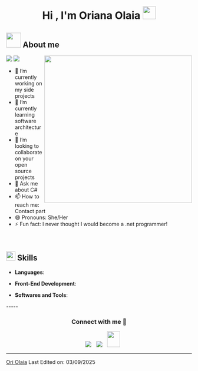 <h1 align="center"><b>Hi , I'm Oriana Olaia </b><img src="https://media.giphy.com/media/hvRJCLFzcasrR4ia7z/giphy.gif" width="35"></h1>

	
## <picture><img src = "https://user-images.githubusercontent.com/64439609/213525571-a0b12213-7e89-48df-a45f-153c78f3cf5e.png" width =40px></picture> **About me**

<picture> <img align="right" src="https://mir-s3-cdn-cf.behance.net/project_modules/disp/601014116770475.6068beff4640a.gif" width = 400px></picture>
 <p align="left">
  <img src="https://img.shields.io/badge/Focus-Frontend%20Development-purple" />
  <img src="https://img.shields.io/badge/Languages-Spanish%20and%20English-purple" />
</p>

- 🔭 I’m currently working on my side projects
- 🌱 I’m currently learning software architecture
- 👯 I’m looking to collaborate on your open source projects
- 💬 Ask me about C#
- 📫 How to reach me: Contact part
- 😄 Pronouns: She/Her
- ⚡ Fun fact: I never thought I would become a .net programmer!

<br>

## <img src="https://media2.giphy.com/media/QssGEmpkyEOhBCb7e1/giphy.gif?cid=ecf05e47a0n3gi1bfqntqmob8g9aid1oyj2wr3ds3mg700bl&rid=giphy.gif" width ="25"><b> Skills</b>

  <p align="center">
  
  - **Languages**:
      
  
    
  - **Front-End Development**:
  
  
  
  - **Softwares and Tools**:

   

  </p>
-----
  <h3 align="center" >Connect with me 🤝 </h3>
  <p align="center">
   <div align="center"  class="icons-social" style="margin-left: 10px;">
        <a target="_blank" href="https://www.linkedin.com/in/Oriana-Olaia">
  			  <img src="https://img.icons8.com/doodle/40/000000/linkedin--v2.png" style="margin-left: 10px;" ></a>
        <a style="margin-left: 10px;" target="_blank" href="https://www.github.com/OriOlaia">
  		    <img src="https://img.icons8.com/doodle/40/000000/github--v1.png"></a>
        <a style="margin-left: 10px;" target="_blank" href="malito:oriana.olaia17@gmail.com">
  		    <img src="https://img.icons8.com/doodle/2x/gmail-new.png" style=" width:35px; height:43px;"></a>
    </div>
  </p>
</div>


------
[Ori Olaia](https://github.com/OriOlaia)
Last Edited on: 03/09/2025
